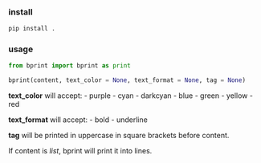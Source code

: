 ### **install**
```bash
pip install .
```

### **usage**
```python
from bprint import bprint as print
```

```python
bprint(content, text_color = None, text_format = None, tag = None)
```
**text_color** will accept:
	- purple
	- cyan
	- darkcyan
	- blue
	- green
	- yellow
	- red

**text_format** will accept:
	- bold
	- underline

**tag** will be printed in uppercase in square brackets before content.

If content is *list*, bprint will print it into lines.
